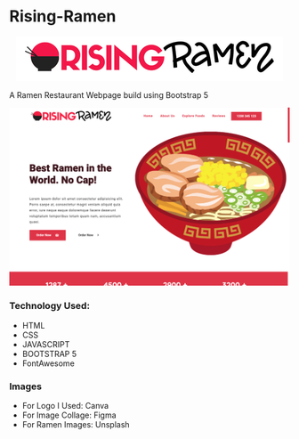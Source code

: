 # Rising-Ramen
<p align="center">
  <img src="https://raw.githubusercontent.com/Ansub/Rising-Ramen/master/images/img/logo%20(2).png">
</p>

A Ramen Restaurant Webpage build using Bootstrap 5 

![Homepage](https://raw.githubusercontent.com/Ansub/Rising-Ramen/master/images/github/Screenshot%202021-10-13%20at%205.39.55%20PM.png)

### Technology Used:
* HTML
* CSS
* JAVASCRIPT
* BOOTSTRAP 5
* FontAwesome

### Images
* For Logo I Used: Canva
* For Image Collage: Figma
* For Ramen Images: Unsplash
